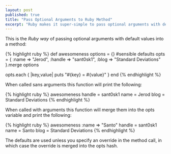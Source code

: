 ```yaml
---
layout: post
published: true
title: "Pass Optional Arguments to Ruby Method"
excerpt: "Ruby makes it super-simple to pass optional arguments with default values."
---
```


This is the _Ruby way_ of passing optional arguments with default values into a method:

{% highlight ruby %}
def awesomeness options = {}
  #sensible defaults
  opts = {
   :name   => "Jerod",
   :handle => "sant0sk1",
   :blog   => "Standard Deviations"
  }.merge options

  opts.each { |key,value| puts "#{key} = #{value}" }
end
{% endhighlight %}

When called sans arguments this function will print the following:

{% highlight ruby %}
awesomeness
handle = sant0sk1
name = Jerod
blog = Standard Deviations
{% endhighlight %}

When called with arguments this function will merge them into the opts variable and print the following:

{% highlight ruby %}
awesomeness :name => "Santo"
handle = sant0sk1
name = Santo
blog = Standard Deviations
{% endhighlight %}

The defaults are used unless you specify an override in the method call, in which case the override is merged into the opts hash.
